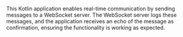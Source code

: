 This Kotlin application enables real-time communication by sending messages to a WebSocket server. The WebSocket server logs these messages, and the application receives an echo of the message as confirmation, ensuring the functionality is working as expected.

